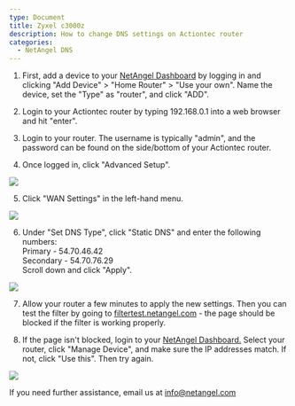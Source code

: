 ```yaml
---
type: Document
title: Zyxel c3000z
description: How to change DNS settings on Actiontec router
categories:
  - NetAngel DNS
---
```

1. First, add a device to your [NetAngel Dashboard](dashboard.netangel.com) by logging in and clicking "Add Device" > "Home Router" > "Use your own". Name the device, set the "Type" as "router", and click "ADD". 

2. Login to your Actiontec router by typing 192.168.0.1 into a web browser and hit "enter".

3. Login to your router. The username is typically "admin", and the password can be found on the side/bottom of your Actiontec router. 

4. Once logged in, click "Advanced Setup". 

![](/help/img/uploads/c3000z_advanced.png)

5. Click "WAN Settings" in the left-hand menu.

![](/help/img/uploads/c3000z_wan.png)

6. Under "Set DNS Type", click "Static DNS" and enter the following numbers:\
Primary - 54.70.46.42\
Secondary - 54.70.76.29\
Scroll down and click "Apply".

![](/help/img/uploads/c3000z_dns.png)

7. Allow your router a few minutes to apply the new settings. Then you can test the filter by going to [filtertest.netangel.com](filtertest.netangel.com) - the page should be blocked if the filter is working properly. 

8. If the page isn't blocked, login to your [NetAngel Dashboard.](dashboard.netangel.com) Select your router, click "Manage Device", and make sure the IP addresses match. If not, click "Use this". Then try again. 

![](/help/img/uploads/ip.png)

If you need further assistance, email us at info@netangel.com
